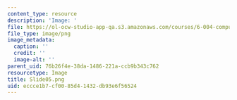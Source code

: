 ```yaml
---
content_type: resource
description: 'Image: '
file: https://ol-ocw-studio-app-qa.s3.amazonaws.com/courses/6-004-computation-structures-spring-2017/eccce1b7cf0085d41432db93e6f56524_Slide05.png
file_type: image/png
image_metadata:
  caption: ''
  credit: ''
  image-alt: ''
parent_uid: 76b26f4e-38da-1486-221a-ccb9b343c762
resourcetype: Image
title: Slide05.png
uid: eccce1b7-cf00-85d4-1432-db93e6f56524
---
```

